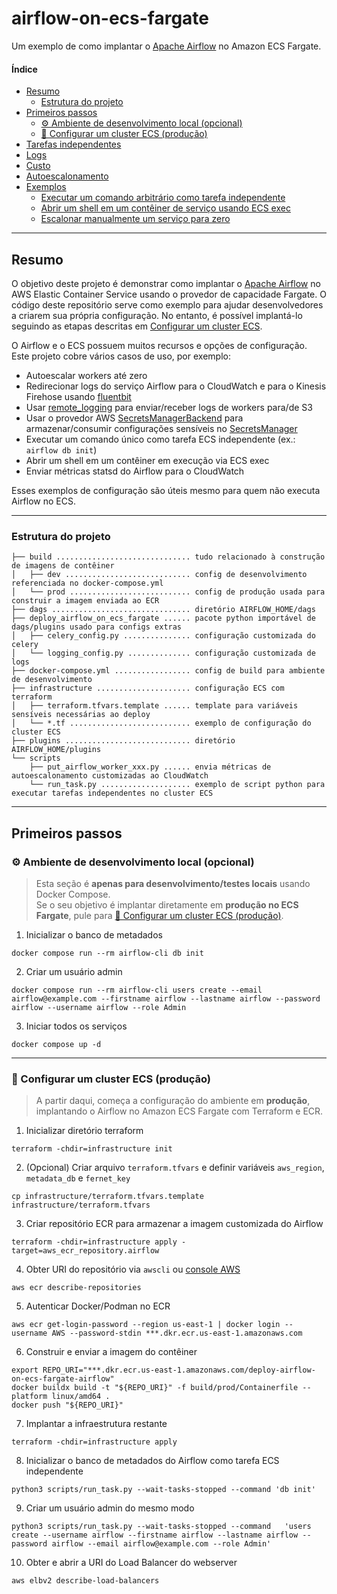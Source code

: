 # airflow-on-ecs-fargate
Um exemplo de como implantar o [Apache Airflow](https://github.com/apache/airflow) no Amazon ECS Fargate.

#### Índice
- [Resumo](#resumo)  
  - [Estrutura do projeto](#estrutura-do-projeto)  
- [Primeiros passos](#primeiros-passos)  
  - [⚙️ Ambiente de desenvolvimento local (opcional)](#️-ambiente-de-desenvolvimento-local-opcional)  
  - [🚀 Configurar um cluster ECS (produção)](#-configurar-um-cluster-ecs-produção)  
- [Tarefas independentes](#tarefas-independentes)  
- [Logs](#logs)  
- [Custo](#custo)  
- [Autoescalonamento](#autoescalonamento)  
- [Exemplos](#exemplos)  
  - [Executar um comando arbitrário como tarefa independente](#executar-um-comando-arbitrário-como-tarefa-independente)  
  - [Abrir um shell em um contêiner de serviço usando ECS exec](#abrir-um-shell-em-um-contêiner-de-serviço-usando-ecs-exec)  
  - [Escalonar manualmente um serviço para zero](#escalonar-manualmente-um-serviço-para-zero)  

---

## Resumo

O objetivo deste projeto é demonstrar como implantar o [Apache Airflow](https://github.com/apache/airflow) no AWS Elastic Container Service usando o provedor de capacidade Fargate. O código deste repositório serve como exemplo para ajudar desenvolvedores a criarem sua própria configuração. No entanto, é possível implantá-lo seguindo as etapas descritas em [Configurar um cluster ECS](#-configurar-um-cluster-ecs-produção).

O Airflow e o ECS possuem muitos recursos e opções de configuração. Este projeto cobre vários casos de uso, por exemplo:  
- Autoescalar workers até zero  
- Redirecionar logs do serviço Airflow para o CloudWatch e para o Kinesis Firehose usando [fluentbit](https://fluentbit.io/)  
- Usar [remote_logging](https://airflow.apache.org/docs/apache-airflow/stable/logging-monitoring/logging-tasks.html#logging-for-tasks) para enviar/receber logs de workers para/de S3  
- Usar o provedor AWS [SecretsManagerBackend](https://airflow.apache.org/docs/apache-airflow-providers-amazon/stable/secrets-backends/aws-secrets-manager.html) para armazenar/consumir configurações sensíveis no [SecretsManager](https://aws.amazon.com/secrets-manager/)  
- Executar um comando único como tarefa ECS independente (ex.: `airflow db init`)  
- Abrir um shell em um contêiner em execução via ECS exec  
- Enviar métricas statsd do Airflow para o CloudWatch  

Esses exemplos de configuração são úteis mesmo para quem não executa Airflow no ECS.

---

### Estrutura do projeto

```
├── build .............................. tudo relacionado à construção de imagens de contêiner
│   ├── dev ............................ config de desenvolvimento referenciada no docker-compose.yml
│   └── prod ........................... config de produção usada para construir a imagem enviada ao ECR
├── dags ............................... diretório AIRFLOW_HOME/dags
├── deploy_airflow_on_ecs_fargate ...... pacote python importável de dags/plugins usado para configs extras
│   ├── celery_config.py ............... configuração customizada do celery
│   └── logging_config.py .............. configuração customizada de logs
├── docker-compose.yml ................. config de build para ambiente de desenvolvimento
├── infrastructure ..................... configuração ECS com terraform
│   ├── terraform.tfvars.template ...... template para variáveis sensíveis necessárias ao deploy
│   └── *.tf ........................... exemplo de configuração do cluster ECS
├── plugins ............................ diretório AIRFLOW_HOME/plugins
└── scripts
    ├── put_airflow_worker_xxx.py ...... envia métricas de autoescalonamento customizadas ao CloudWatch
    └── run_task.py .................... exemplo de script python para executar tarefas independentes no cluster ECS
```

---

## Primeiros passos

### ⚙️ Ambiente de desenvolvimento local (opcional)

> Esta seção é **apenas para desenvolvimento/testes locais** usando Docker Compose.  
> Se o seu objetivo é implantar diretamente em **produção no ECS Fargate**, pule para [🚀 Configurar um cluster ECS (produção)](#-configurar-um-cluster-ecs-produção).

1. Inicializar o banco de metadados  
```shell
docker compose run --rm airflow-cli db init
```

2. Criar um usuário admin  
```shell
docker compose run --rm airflow-cli users create --email airflow@example.com --firstname airflow --lastname airflow --password airflow --username airflow --role Admin
```

3. Iniciar todos os serviços  
```shell
docker compose up -d
```

---

### 🚀 Configurar um cluster ECS (produção)

> A partir daqui, começa a configuração do ambiente em **produção**, implantando o Airflow no Amazon ECS Fargate com Terraform e ECR.  

1. Inicializar diretório terraform  
```shell
terraform -chdir=infrastructure init
```

2. (Opcional) Criar arquivo `terraform.tfvars` e definir variáveis `aws_region`, `metadata_db` e `fernet_key`  
```shell
cp infrastructure/terraform.tfvars.template infrastructure/terraform.tfvars
```

3. Criar repositório ECR para armazenar a imagem customizada do Airflow  
```shell
terraform -chdir=infrastructure apply -target=aws_ecr_repository.airflow
```

4. Obter URI do repositório via `awscli` ou [console AWS](https://console.aws.amazon.com/ecr/repositories)  
```shell
aws ecr describe-repositories
```

5. Autenticar Docker/Podman no ECR  
```shell
aws ecr get-login-password --region us-east-1 | docker login --username AWS --password-stdin ***.dkr.ecr.us-east-1.amazonaws.com
```

6. Construir e enviar a imagem do contêiner  
```shell
export REPO_URI="***.dkr.ecr.us-east-1.amazonaws.com/deploy-airflow-on-ecs-fargate-airflow"
docker buildx build -t "${REPO_URI}" -f build/prod/Containerfile --platform linux/amd64 .
docker push "${REPO_URI}"
```

7. Implantar a infraestrutura restante  
```shell
terraform -chdir=infrastructure apply
```

8. Inicializar o banco de metadados do Airflow como tarefa ECS independente  
```shell
python3 scripts/run_task.py --wait-tasks-stopped --command 'db init'
```

9. Criar um usuário admin do mesmo modo  
```shell
python3 scripts/run_task.py --wait-tasks-stopped --command   'users create --username airflow --firstname airflow --lastname airflow --password airflow --email airflow@example.com --role Admin'
```

10. Obter e abrir a URI do Load Balancer do webserver  
```shell
aws elbv2 describe-load-balancers
```

